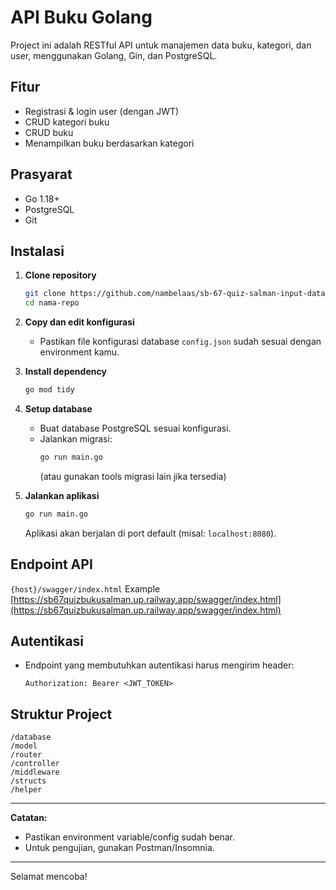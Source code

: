 # API Buku Golang

Project ini adalah RESTful API untuk manajemen data buku, kategori, dan user, menggunakan Golang, Gin, dan PostgreSQL.

## Fitur

- Registrasi & login user (dengan JWT)
- CRUD kategori buku
- CRUD buku
- Menampilkan buku berdasarkan kategori

## Prasyarat

- Go 1.18+
- PostgreSQL
- Git

## Instalasi

1. **Clone repository**
   ```sh
   git clone https://github.com/nambelaas/sb-67-quiz-salman-input-data-buku.git
   cd nama-repo
   ```

2. **Copy dan edit konfigurasi**
   - Pastikan file konfigurasi database `config.json` sudah sesuai dengan environment kamu.

3. **Install dependency**
   ```sh
   go mod tidy
   ```

4. **Setup database**
   - Buat database PostgreSQL sesuai konfigurasi.
   - Jalankan migrasi:
     ```sh
     go run main.go
     ```
     (atau gunakan tools migrasi lain jika tersedia)

5. **Jalankan aplikasi**
   ```sh
   go run main.go
   ```
   Aplikasi akan berjalan di port default (misal: `localhost:8080`).

## Endpoint API
`{host}/swagger/index.html`
Example [https://sb67quizbukusalman.up.railway.app/swagger/index.html](https://sb67quizbukusalman.up.railway.app/swagger/index.html)

## Autentikasi

- Endpoint yang membutuhkan autentikasi harus mengirim header:
  ```
  Authorization: Bearer <JWT_TOKEN>
  ```

## Struktur Project

```
/database
/model
/router
/controller
/middleware
/structs
/helper
```



---

**Catatan:**  
- Pastikan environment variable/config sudah benar.
- Untuk pengujian, gunakan Postman/Insomnia.

---

Selamat mencoba!
